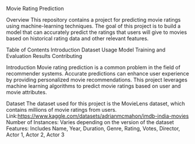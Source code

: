 Movie Rating Prediction

Overview
This repository contains a project for predicting movie ratings using machine-learning techniques. The goal of this project is to build a model that can accurately predict the ratings that users will give to movies based on historical rating data and other relevant features.

Table of Contents
Introduction
Dataset
Usage
Model Training and Evaluation
Results
Contributing


Introduction
Movie rating prediction is a common problem in the field of recommender systems. Accurate predictions can enhance user experience by providing personalized movie recommendations. This project leverages machine learning algorithms to predict movie ratings based on user and movie attributes.

Dataset
The dataset used for this project is the MovieLens dataset, which contains millions of movie ratings from users.
Link:https://www.kaggle.com/datasets/adrianmcmahon/imdb-india-movies
Number of Instances: Varies depending on the version of the dataset
Features: Includes Name, Year, Duration, Genre, Rating, Votes, Director, Actor 1, Actor 2, Actor 3
